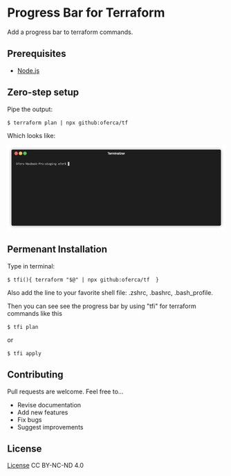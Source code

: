 # Progress Bar for Terraform
Add a progress bar to terraform commands.

## Prerequisites
* [Node.js](https://nodejs.org/)


## Zero-step setup
Pipe the output:
```
$ terraform plan | npx github:oferca/tf
```
Which looks like:

![](https://github.com/oferca/tf/blob/main/demo.gif)

## Permenant Installation
Type in terminal:
```
$ tfi(){ terraform "$@" | npx github:oferca/tf  }
```
Also add the line to your favorite shell file: .zshrc, .bashrc, .bash_profile.

Then you can see see the progress bar by using "tfi" for terraform commands like this
```
$ tfi plan
```
or
```
$ tfi apply
```
## Contributing

Pull requests are welcome. Feel free to...

- Revise documentation
- Add new features
- Fix bugs
- Suggest improvements

## License
[License](https://htmlpreview.github.io/?https://github.com/oferca/tf/blob/main/LICENSE) CC BY-NC-ND 4.0 <img src="https://encrypted-tbn0.gstatic.com/images?q=tbn:ANd9GcQz6HUcjVjf9BcSd19ld6N-catKylrVJSOU6A&usqp=CAU" height="12" width="55" />
